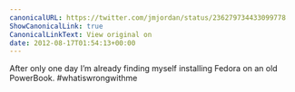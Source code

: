 ```yaml
---
canonicalURL: https://twitter.com/jmjordan/status/236279734433099778
ShowCanonicalLink: true
CanonicalLinkText: View original on
date: 2012-08-17T01:54:13+00:00
---
```

After only one day I’m already finding myself installing Fedora on an old PowerBook. #whatiswrongwithme